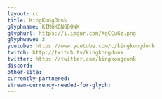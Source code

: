 ```yaml
---
layout: cc
title: KingKongDonk
glyphname: KINGKONGDONK
glyphurl: https://i.imgur.com/XgCCu6z.png
glyphwave: 3
youtube: https://www.youtube.com/c/kingkongdonk
twitch: http://twitch.tv/kingkongdonk
twitter: https://twitter.com/kingkongdonk
discord: 
other-site: 
currently-partnered: 
stream-currency-needed-for-glyph: 
---
```


